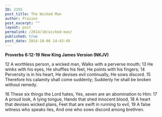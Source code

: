 ```yaml
---
ID: 2255
post_title: The Wicked Man
author: Praison
post_excerpt: ""
layout: post
permalink: /2014/10/wicked-man/
published: true
post_date: 2014-10-06 14:43:49
---
```

<strong>Proverbs 6:12-19</strong>
<strong> New King James Version (NKJV)</strong>

12 A worthless person, a wicked man,
Walks with a perverse mouth;
13 He winks with his eyes,
He shuffles his feet,
He points with his fingers;
14 Perversity is in his heart,
He devises evil continually,
He sows discord.
15 Therefore his calamity shall come suddenly;
Suddenly he shall be broken without remedy.

16 These six things the Lord hates,
Yes, seven are an abomination to Him:
17 A proud look,
A lying tongue,
Hands that shed innocent blood,
18 A heart that devises wicked plans,
Feet that are swift in running to evil,
19 A false witness who speaks lies,
And one who sows discord among brethren.